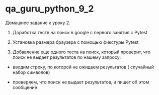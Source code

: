 # qa_guru_python_9_2
Домашнее задание к уроку 2.

1. Доработка теств на поиск в google с первого занятия с Pytest

2. Установка размера браузера с помощью фикстуры Pytest

3. Добавление еще одного теста на поиск, который проверит, что поиск не выдает результатов по нашему запросу:

- вводим строку, по которой не ожидаем результатов ( случайный набор символов)

- проверяем, что поиск не выдает результатов, и пишет об этом сообщение
